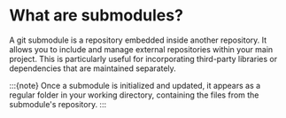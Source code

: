 # What are <i class="fab fa-git"></i> submodules?

A git submodule is a repository embedded inside another repository. 
It allows you to include and manage external repositories within your main project. 
This is particularly useful for incorporating third-party libraries or dependencies that are maintained separately.

:::{note}
Once a submodule is initialized and updated, it appears as a regular folder in your working directory, containing the files from the submodule's repository.
:::
